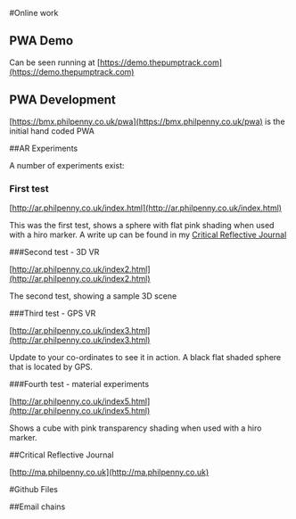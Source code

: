 #Online work

## PWA Demo

Can be seen running at [https://demo.thepumptrack.com](https://demo.thepumptrack.com)

## PWA Development

[https://bmx.philpenny.co.uk/pwa](https://bmx.philpenny.co.uk/pwa) is the initial hand coded PWA

##AR Experiments

A number of experiments exist:

### First test

[http://ar.philpenny.co.uk/index.html](http://ar.philpenny.co.uk/index.html)

This was the first test, shows a sphere with flat pink shading when used with a hiro marker. A write up can be found in my [Critical Reflective Journal](http://ma.philpenny.co.uk/module3/agile/2017/10/13/bmx-5-research-tech-demo.html)

###Second test - 3D VR

[http://ar.philpenny.co.uk/index2.html](http://ar.philpenny.co.uk/index2.html)

The second test, showing a sample 3D scene

###Third test - GPS VR

[http://ar.philpenny.co.uk/index3.html](http://ar.philpenny.co.uk/index3.html)

Update to your co-ordinates to see it in action. A black flat shaded sphere that is located by GPS.

###Fourth test - material experiments

[http://ar.philpenny.co.uk/index5.html](http://ar.philpenny.co.uk/index5.html)

Shows a cube with pink transparency shading when used with a hiro marker.

##Critical Reflective Journal

[http://ma.philpenny.co.uk](http://ma.philpenny.co.uk)

#Github Files

##Email chains

